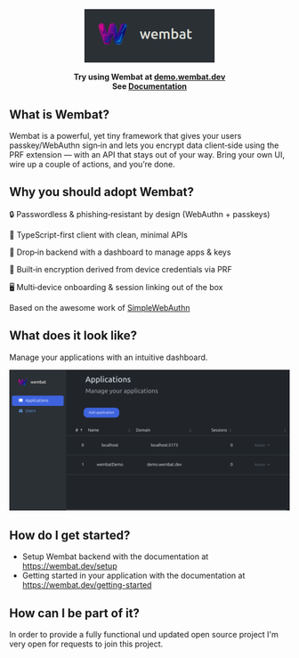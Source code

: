 <div align="center">
    <br/>
    <br/>
    <p align="center">
        <img width="234" src="https://raw.githubusercontent.com/lmarschall/wembat/main/media/wembat_textlogo.png"/>
    </p>
</div>


<p align="center">
    <strong>
        Try using Wembat at <a href="https://demo.wembat.dev">demo.wembat.dev</a>
        <br/>
        See <a href="https://wembat.dev/introduction.html">Documentation</a>
        <br/>
    </strong>
</p>

## What is Wembat?

Wembat is a powerful, yet tiny framework that gives your users passkey/WebAuthn sign‑in and lets you encrypt data client‑side using the PRF extension — with an API that stays out of your way. Bring your own UI, wire up a couple of actions, and you’re done.

## Why you should adopt Wembat?

🔒 Passwordless & phishing‑resistant by design (WebAuthn + passkeys)

🧪 TypeScript-first client with clean, minimal APIs

🧩 Drop‑in backend with a dashboard to manage apps & keys

🔐 Built‑in encryption derived from device credentials via PRF

🖥️ Multi‑device onboarding & session linking out of the box

Based on the awesome work of [SimpleWebAuthn](https://github.com/MasterKale/SimpleWebAuthn)

## What does it look like?

Manage your applications with an intuitive dashboard.

![alt text](docs/dashboard.png)

## How do I get started?

- Setup Wembat backend with the documentation at https://wembat.dev/setup
- Getting started in your application with the documentation at https://wembat.dev/getting-started

## How can I be part of it?

In order to provide a fully functional und updated open source project I'm very open for requests to join this project.
